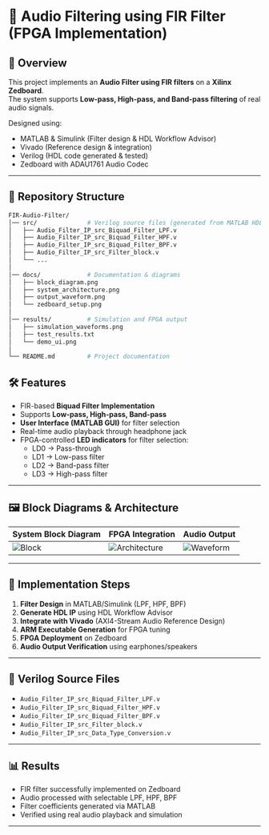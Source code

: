 # 🎵 Audio Filtering using FIR Filter (FPGA Implementation)

## 📌 Overview
This project implements an **Audio Filter using FIR filters** on a **Xilinx Zedboard**.  
The system supports **Low-pass, High-pass, and Band-pass filtering** of real audio signals.  

Designed using:
- MATLAB & Simulink (Filter design & HDL Workflow Advisor)
- Vivado (Reference design & integration)
- Verilog (HDL code generated & tested)
- Zedboard with ADAU1761 Audio Codec

---
## 📂 Repository Structure
```bash
FIR-Audio-Filter/
│── src/              # Verilog source files (generated from MATLAB HDL Coder)
│   ├── Audio_Filter_IP_src_Biquad_Filter_LPF.v
│   ├── Audio_Filter_IP_src_Biquad_Filter_HPF.v
│   ├── Audio_Filter_IP_src_Biquad_Filter_BPF.v
│   ├── Audio_Filter_IP_src_Filter_block.v
│   └── ...
│
│── docs/             # Documentation & diagrams
│   ├── block_diagram.png
│   ├── system_architecture.png
│   ├── output_waveform.png
│   └── zedboard_setup.png
│
│── results/          # Simulation and FPGA output
│   ├── simulation_waveforms.png
│   ├── test_results.txt
│   └── demo_ui.png
│
└── README.md         # Project documentation
```

## 🛠️ Features
- FIR-based **Biquad Filter Implementation**
- Supports **Low-pass, High-pass, Band-pass**
- **User Interface (MATLAB GUI)** for filter selection
- Real-time audio playback through headphone jack
- FPGA-controlled **LED indicators** for filter selection:
  - LD0 → Pass-through  
  - LD1 → Low-pass filter  
  - LD2 → Band-pass filter  
  - LD3 → High-pass filter  

---

## 🖼️ Block Diagrams & Architecture
| System Block Diagram | FPGA Integration | Audio Output |
|----------------------|------------------|--------------|
| ![Block](docs/block_diagram.png) | ![Architecture](docs/system_architecture.png) | ![Waveform](docs/output_waveform.png) |

---

## 🔧 Implementation Steps
1. **Filter Design** in MATLAB/Simulink (LPF, HPF, BPF)  
2. **Generate HDL IP** using HDL Workflow Advisor  
3. **Integrate with Vivado** (AXI4-Stream Audio Reference Design)  
4. **ARM Executable Generation** for FPGA tuning  
5. **FPGA Deployment** on Zedboard  
6. **Audio Output Verification** using earphones/speakers  

---

## 📂 Verilog Source Files
- `Audio_Filter_IP_src_Biquad_Filter_LPF.v`
- `Audio_Filter_IP_src_Biquad_Filter_HPF.v`
- `Audio_Filter_IP_src_Biquad_Filter_BPF.v`
- `Audio_Filter_IP_src_Filter_block.v`
- `Audio_Filter_IP_src_Data_Type_Conversion.v`

---

## 📊 Results
- FIR filter successfully implemented on Zedboard  
- Audio processed with selectable LPF, HPF, BPF  
- Filter coefficients generated via MATLAB  
- Verified using real audio playback and simulation  

---
  

